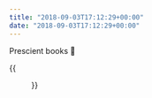 ```yaml
---
title: "2018-09-03T17:12:29+00:00"
date: "2018-09-03T17:12:29+00:00"
---
```


Prescient books 🤔

{{<figure src="/img/microposts/old/DmL3tOSX4AAgbOk.jpg" alt="Book Van Nachtwacht tot computermacht">}}

